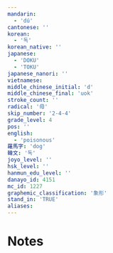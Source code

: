```yaml
---
mandarin:
  - 'dú'
cantonese: ''
korean:
  - '독'
korean_native: ''
japanese:
  - 'DOKU'
  - 'TOKU'
japanese_nanori: ''
vietnamese:
middle_chinese_initial: 'd'
middle_chinese_final: 'uok'
stroke_count: ''
radical: '毋'
skip_number: '2-4-4'
grade_level: 4
pos: ''
english:
  - 'poisonous'
羅馬字: 'dog'
韓文: '독'
joyo_level: ''
hsk_level: ''
hanmun_edu_level: ''
danayo_id: 4151
mc_id: 1227
graphemic_classification: '象形'
stand_in: 'TRUE'
aliases:
---
```


# Notes
